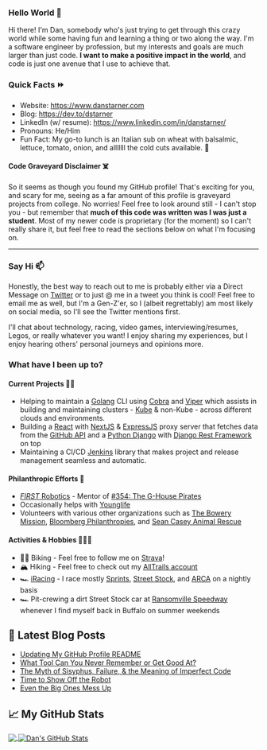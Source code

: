### Hello World 👋

Hi there! I'm Dan, somebody who's just trying to get through this crazy world while some having fun and learning a thing or two along the way. I'm a software engineer by profession, but my interests and goals are much larger than just code. **I want to make a positive impact in the world**, and code is just one avenue that I use to achieve that.

### Quick Facts ⏩

* Website: <https://www.danstarner.com>
* Blog: <https://dev.to/dstarner>
* LinkedIn (w/ resume): <https://www.linkedin.com/in/danstarner/>
* Pronouns: He/Him
* Fun Fact: My go-to lunch is an Italian sub on wheat with balsalmic, lettuce, tomato, onion, and alllllll the cold cuts available. 🥪

#### Code Graveyard Disclaimer ☠️

So it seems as though you found my GitHub profile! That's exciting for you, and scary for me, seeing as a far amount of this profile is graveyard projects from college. No worries! Feel free to look around still - I can't stop you - but remember that **much of this code was written was I was just a student**. Most of my newer code is proprietary (for the moment) so I can't really share it, but feel free to read the sections below on what I'm focusing on.

---

### Say Hi 📫

Honestly, the best way to reach out to me is probably either via a Direct Message on [Twitter](https://twitter.com/standarner) or to just @ me in a tweet you think is cool! Feel free to email me as well, but I'm a Gen-Z'er, so I (albeit regrettably) am most likely on social media, so I'll see the Twitter mentions first.

I'll chat about technology, racing, video games, interviewing/resumes, Legos, or really whatever you want! I enjoy sharing my experiences, but I enjoy hearing others' personal journeys and opinions more.

### What have I been up to?

#### Current Projects 👨‍💻

* Helping to maintain a [Golang][golang] CLI using [Cobra][cobra] and [Viper][viper] which assists in building and maintaining clusters - [Kube][kube] & non-Kube - across different clouds and environments.
* Building a [React][react] with [NextJS][nextjs] & [ExpressJS][express] proxy server that fetches data from the [GitHub API][github-api] and a [Python Django][django] with [Django Rest Framework][drf] on top 
* Maintaining a CI/CD [Jenkins][jenkins] library that makes project and release management seamless and automatic.

#### Philanthropic Efforts 🏫

* [*FIRST* Robotics](https://www.firstinspires.org/robotics/frc) - Mentor of [#354: The G-House Pirates](https://www.ghouse354.com/)
* Occasionally helps with [Younglife](https://www.younglife.org/Pages/default.aspx)
* Volunteers with various other organizations such as [The Bowery Mission](https://www.bowery.org/), [Bloomberg Philanthropies](https://www.bloomberg.org/), and [Sean Casey Animal Rescue](https://www.nyanimalrescue.org/)

#### Activities & Hobbies 🚵‍♂️🥾

* 🚴‍♂️ Biking - Feel free to follow me on [Strava](https://www.strava.com/athletes/41276691)!
* 🏔 Hiking - Feel free to check out my [AllTrails account](https://www.alltrails.com/members/dan-starner)
* 🏎️ [iRacing](https://www.iracing.com/) - I race mostly [Sprints](https://en.wikipedia.org/wiki/Sprint_car_racing), [Street Stock](https://www.iracing.com/cars/dirt-street-stock/), and [ARCA](https://www.iracing.com/cars/chevrolet-national-impala/) on a nightly basis
* 🏎️ Pit-crewing a dirt Street Stock car at [Ransomville Speedway](http://www.ransomvillespeedway.com/) whenever I find myself back in Buffalo on summer weekends


## 📕 Latest Blog Posts

<!-- BLOG-POST-LIST:START -->
- [Updating My GitHub Profile README](https://dev.to/dstarner/updating-my-github-profile-readme-2mch)
- [What Tool Can You Never Remember or Get Good At?](https://dev.to/dstarner/what-tool-can-you-never-remember-or-get-good-at-391j)
- [The Myth of Sisyphus, Failure, & the Meaning of Imperfect Code](https://dev.to/dstarner/the-myth-of-sisyphus-failure-the-meaning-of-imperfect-code-25e3)
- [Time to Show Off the Robot](https://dev.to/dstarner/time-to-show-off-the-robot-30dp)
- [Even the Big Ones Mess Up](https://dev.to/dstarner/even-the-big-ones-mess-up-51dp)
<!-- BLOG-POST-LIST:END -->

## &#x1f4c8; My GitHub Stats

<a href="https://github.com/dstarner/dstarner">
  <img align="center" src="https://github-readme-stats.vercel.app/api/top-langs/?username=dstarner&title_color=ffffff&text_color=c9cacc&icon_color=2bbc8a&bg_color=1d1f21" />
</a>

<a href="https://github.com/dstarner/dstarner">
  <img align="center" src="https://github-readme-stats.vercel.app/api?username=dstarner&show_icons=true&line_height=27&count_private=true&title_color=ffffff&text_color=c9cacc&icon_color=2bbc8a&bg_color=1d1f21" alt="Dan's GitHub Stats" />
</a>

[django]: http://djangoproject.com/
[drf]: https://www.django-rest-framework.org/
[github-api]: https://docs.github.com/en/rest
[golang]: https://golang.org/
[cobra]: https://github.com/spf13/cobra
[jenkins]: https://www.jenkins.io/
[viper]: https://github.com/spf13/viper
[kube]: https://kubernetes.io/
[express]: http://expressjs.com/
[react]: https://reactjs.org/
[nextjs]: https://nextjs.org/
